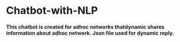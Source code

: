 # Chatbot-with-NLP
<h4> This chatbot is created for adhoc networks thatdynamic shares information about adhoc network.
 Json file used for dynamic reply.<h4>
 
                                      
